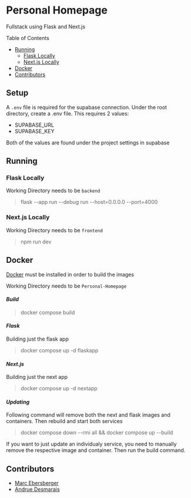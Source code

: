 # Personal Homepage
Fullstack using Flask and Next.js

Table of Contents
-   [Running](#running)
    -   [Flask Locally](#flask-locally)
    -   [Next.js Locally](#nextjs-locally)
-   [Docker](#docker)
-   [Contributors](#contributors)

## Setup
A `.env` file is required for the supabase connection.
Under the root directory, create a .env file. This requires 2 values:
*   SUPABASE_URL
*   SUPABASE_KEY

Both of the values are found under the project settings in supabase

## Running

### Flask Locally
Working Directory needs to be `backend`

> flask --app run --debug run --host=0.0.0.0 --port=4000

### Next.js Locally
Working Directory needs to be `frontend`

> npm run dev

## Docker
[Docker](https://www.docker.com/) must be installed in order to build the images

Working Directory needs to be `Personal-Homepage`

#### *Build*
> docker compose build

#### *Flask*
Building just the flask app
> docker compose up -d flaskapp

#### *Next.js*
Building just the next app
> docker compose up -d nextapp

#### *Updating*
Following command will remove both the next and flask images and containers. Then rebuild and start both services
> docker compose down --rmi all && docker compose up --build

If you want to just update an individualy service, you need to manually remove the respective image and container. Then run the build command.

## Contributors

-   [Marc Ebersberger](https://github.com/BlueMonkeyQ)
-   [Andrue Desmarais](https://github.com/AndrueGage)
